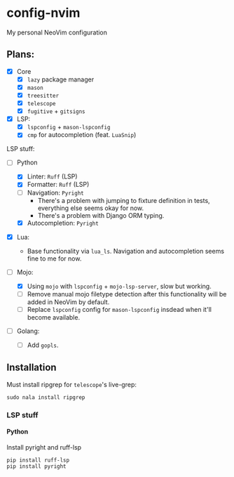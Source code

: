 # config-nvim
My personal NeoVim configuration

## Plans:

- [x] Core
    - [x] `lazy` package manager
    - [x] `mason`
    - [x] `treesitter`
    - [x] `telescope`
    - [x] `fugitive` + `gitsigns`
- [x] LSP:
    - [x] `lspconfig` + `mason-lspconfig`
    - [x] `cmp` for autocompletion (feat. `LuaSnip`)

LSP stuff:
- [ ] Python
    - [x] Linter: `Ruff` (LSP)
    - [x] Formatter: `Ruff` (LSP)
    - [ ] Navigation: `Pyright`
        - There's a problem with jumping to fixture definition in tests,
        everything else seems okay for now.
        - There's a problem with Django ORM typing.
    - [x] Autocompletion: `Pyright`

- [x] Lua:
    - Base functionality via `lua_ls`. Navigation and autocompletion seems
    fine to me for now.

- [ ] Mojo:
    - [x] Using `mojo` with `lspconfig` + `mojo-lsp-server`, slow but working.
    - [ ] Remove manual mojo filetype detection after this functionality
    will be added in NeoVim by default.
    - [ ] Replace `lspconfig` config for `mason-lspconfig` insdead when
    it'll become available.

- [ ] Golang:
    - [ ] Add `gopls`.

## Installation
Must install ripgrep for `telescope`'s live-grep:

```
sudo nala install ripgrep
```

### LSP stuff

#### Python
Install pyright and ruff-lsp

```
pip install ruff-lsp
pip install pyright
```
